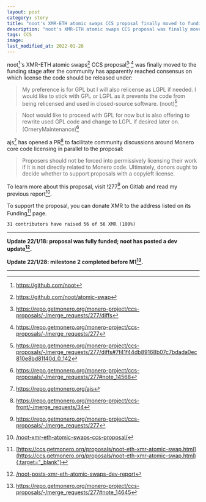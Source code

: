 ```yaml
---
layout: post
category: story
title: "noot's XMR-ETH atomic swaps CCS proposal finally moved to funding stage after licensing debate"
description: "noot's XMR-ETH atomic swaps CCS proposal was finally moved to the funding stage after the community has apparently reached consensus on which license the code should be released under."
tags: CCS
image: 
last_modified_at: 2022-01-28
---
```


noot[^1]'s XMR-ETH atomic swaps[^2] CCS proposal[^3]'[^4] was finally moved to the funding stage after the community has apparently reached consensus on which license the code should be released under:

> My preference is for GPL but I will also relicense as LGPL if needed. I would like to stick with GPL or LGPL as it prevents the code from being relicensed and used in closed-source software. (noot)[^5]

> Noot would like to proceed with GPL for now but is also offering to rewrite used GPL code and change to LGPL if desired later on. (OrneryMaintenance)[^6]

ajs[^7] has opened a PR[^8] to facilitate community discussions around Monero core code licensing in parallel to the proposal:

> Proposers should not be forced into permissively licensing their work if it is not directly related to Monero code. Ultimately, donors ought to decide whether to support proposals with a copyleft license.

To learn more about this proposal, visit !277[^4] on Gitlab and read my previous report[^9]. 

To support the proposal, you can donate XMR to the address listed on its Funding[^10] page.

```
31 contributors have raised 56 of 56 XMR (100%)
```

---

**Update 22/1/18: proposal was fully funded; noot has posted a dev update[^11].**

**Update 22/1/28: milestone 2 completed before M1[^12].** 

---

[^1]: https://github.com/noot
[^2]: https://github.com/noot/atomic-swap
[^3]: https://repo.getmonero.org/monero-project/ccs-proposals/-/merge_requests/277/diffs
[^4]: https://repo.getmonero.org/monero-project/ccs-proposals/-/merge_requests/277
[^5]: https://repo.getmonero.org/monero-project/ccs-proposals/-/merge_requests/277/diffs#7f41f44db89168b07c7bdada0ec810e8bd81f40d_0_142
[^6]: https://repo.getmonero.org/monero-project/ccs-proposals/-/merge_requests/277#note_14568
[^7]: https://repo.getmonero.org/ajs
[^8]: https://repo.getmonero.org/monero-project/ccs-front/-/merge_requests/34
[^9]: [/noot-xmr-eth-atomic-swaps-ccs-proposal/](/noot-xmr-eth-atomic-swaps-ccs-proposal/)
[^10]: [https://ccs.getmonero.org/proposals/noot-eth-xmr-atomic-swap.html](https://ccs.getmonero.org/proposals/noot-eth-xmr-atomic-swap.html){:target="_blank"}
[^11]: [/noot-posts-xmr-eth-atomic-swaps-dev-report](/noot-posts-xmr-eth-atomic-swaps-dev-report)
[^12]: https://repo.getmonero.org/monero-project/ccs-proposals/-/merge_requests/277#note_14645

